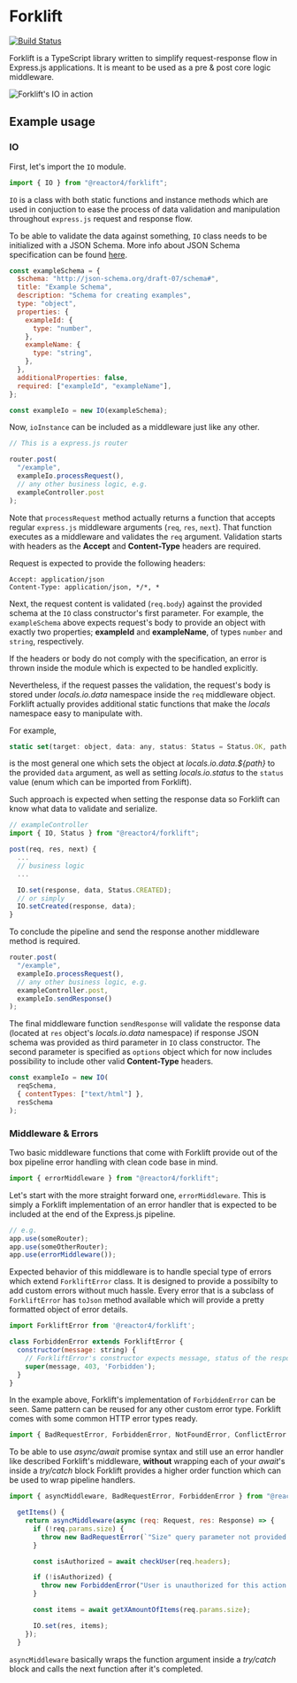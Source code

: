 # Forklift 
[![Build Status](https://travis-ci.org/reactor-studio/forklift.svg?branch=master)](https://travis-ci.org/reactor-studio/forklift)

Forklift is a TypeScript library written to simplify request-response flow in Express.js applications. It is meant to be used as a pre & post core logic middleware. 

![Forklift's IO in action](../assets/forklift-flow.png?raw=true)

## Example usage

### IO

First, let's import the `IO` module.  

```javascript
import { IO } from "@reactor4/forklift";
```

`IO` is a class with both static functions and instance methods which are used in conjuction to ease the process of data validation and manipulation throughout `express.js` request and response flow. 

To be able to validate the data against something, `IO` class needs to be initialized with a JSON Schema. More info about JSON Schema specification can be found [here](https://json-schema.org "JSON Schema specification").

```javascript
const exampleSchema = {
  $schema: "http://json-schema.org/draft-07/schema#",
  title: "Example Schema",
  description: "Schema for creating examples",
  type: "object",
  properties: {
    exampleId: {
      type: "number",
    },
    exampleName: {
      type: "string",
    },
  },
  additionalProperties: false,
  required: ["exampleId", "exampleName"],
};

const exampleIo = new IO(exampleSchema);
```

Now, `ioInstance` can be included as a middleware just like any other.

```javascript
// This is a express.js router

router.post(
  "/example",
  exampleIo.processRequest(),
  // any other business logic, e.g.
  exampleController.post
);
```

Note that `processRequest` method actually returns a function that accepts regular `express.js` middleware arguments (`req`, `res`, `next`). That function executes as a middleware and validates the `req` argument. Validation starts with headers as the **Accept** and **Content-Type** headers are required.

Request is expected to provide the following headers:
```
Accept: application/json
Content-Type: application/json, */*, *
```
Next, the request content is validated (`req.body`) against the provided schema at the `IO` class constructor's first parameter. For example, the `exampleSchema` above expects request's body to provide an object with exactly two properties; **exampleId** and **exampleName**, of types `number` and `string`, respectively.

If the headers or body do not comply with the specification, an error is thrown inside the module which is expected to be handled explicitly. 

Nevertheless, if the request passes the validation, the request's body is stored under *locals.io.data* namespace inside the `req` middleware object. Forklift actually provides additional static functions that make the *locals* namespace easy to manipulate with.

For example,
```javascript
static set(target: object, data: any, status: Status = Status.OK, path: string = null)
```
is the most general one which sets the object at *locals.io.data.${path}* to the provided `data` argument, as well as setting *locals.io.status* to the `status` value (enum which can be imported from Forklift).

Such approach is expected when setting the response data so Forklift can know what data to validate and serialize. 

```javascript
// exampleController
import { IO, Status } from "@reactor4/forklift";

post(req, res, next) {
  ...
  // business logic
  ...

  IO.set(response, data, Status.CREATED);
  // or simply
  IO.setCreated(response, data);
}
```

To conclude the pipeline and send the response another middleware method is required.

```javascript
router.post(
  "/example",
  exampleIo.processRequest(),
  // any other business logic, e.g.
  exampleController.post,
  exampleIo.sendResponse()
);
```

The final middleware function `sendResponse` will validate the response data (located at `res` object's *locals.io.data* namespace) if response JSON schema was provided as third parameter in `IO` class constructor. The second parameter is specified as `options` object which for now includes possibility to include other valid **Content-Type** headers.

```javascript
const exampleIo = new IO(
  reqSchema, 
  { contentTypes: ["text/html"] }, 
  resSchema 
);
```

### Middleware & Errors

Two basic middleware functions that come with Forklift provide out of the box pipeline error handling with clean code base in mind.  

```javascript
import { errorMiddleware } from "@reactor4/forklift";
```

Let's start with the more straight forward one, `errorMiddleware`. This is simply a Forklift implementation of an error handler that is expected to be included at the end of the Express.js pipeline. 

```javascript
// e.g.
app.use(someRouter);
app.use(someOtherRouter);
app.use(errorMiddleware());
```

Expected behavior of this middleware is to handle special type of errors which extend `ForkliftError` class. It is designed to provide a possibilty to add custom errors without much hassle. Every error that is a subclass of `ForkliftError` has `toJson` method available which will provide a pretty formatted object of error details.

```javascript
import ForkliftError from '@reactor4/forklift';

class ForbiddenError extends ForkliftError {
  constructor(message: string) {
    // ForkliftError's constructor expects message, status of the response to be written, and an error name
    super(message, 403, 'Forbidden');
  }
}
```

In the example above, Forklift's implementation of `ForbiddenError` can be seen. Same pattern can be reused for any other custom error type. Forklift comes with some common HTTP error types ready. 

```javascript
import { BadRequestError, ForbiddenError, NotFoundError, ConflictError } from "@reactor4/forklift";
```

To be able to use *async/await* promise syntax and still use an error handler like described Forklift's middleware, **without** wrapping each of your *await*'s inside a *try/catch* block Forklift provides a higher order function which can be used to wrap pipeline handlers. 

```javascript
import { asyncMiddleware, BadRequestError, ForbiddenError } from "@reactor4/forklift";

  getItems() {
    return asyncMiddleware(async (req: Request, res: Response) => {
      if (!req.params.size) {
        throw new BadRequestError(`"Size" query parameter not provided!`);
      }

      const isAuthorized = await checkUser(req.headers);

      if (!isAuthorized) {
        throw new ForbiddenError("User is unauthorized for this action.");
      }

      const items = await getXAmountOfItems(req.params.size);

      IO.set(res, items);
    });
  }
```

`asyncMiddleware` basically wraps the function argument inside a *try/catch* block and calls the next function after it's completed. 